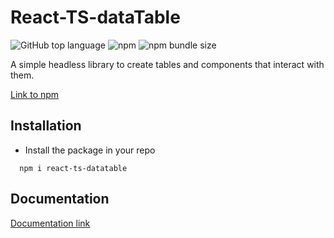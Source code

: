# React-TS-dataTable

![GitHub top language](https://img.shields.io/github/languages/top/allandrow/react-ts-datatable?style=for-the-badge) ![npm](https://img.shields.io/npm/v/react-ts-datatable?style=for-the-badge) ![npm bundle size](https://img.shields.io/bundlephobia/min/react-ts-datatable?style=for-the-badge)

A simple headless library to create tables and components that interact with them.

[Link to npm](https://www.npmjs.com/package/react-ts-datatable)

## Installation

- Install the package in your repo

```shell
  npm i react-ts-datatable
```

## Documentation

[Documentation link](https://allandrow.github.io/React-TS-dataTable/)
